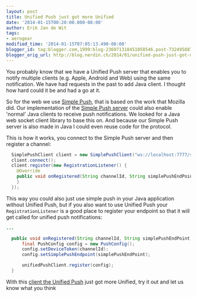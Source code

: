 ```yaml
---
layout: post
title: Unified Push just got more Unified
date: '2014-01-15T00:20:00.000-08:00'
author: Erik Jan de Wit
tags:
- aerogear
modified_time: '2014-01-15T07:05:13.490-08:00'
blogger_id: tag:blogger.com,1999:blog-236071318451058546.post-7324958872607277349
blogger_orig_url: http://blog.nerdin.ch/2014/01/unified-push-just-got-more-unified.html
---
```


You probably know that we have a Unified Push server that enables you to notify multiple clients (e.g. Apple, Android and Web) using the same notification. We have had requests in the past to add Java client. I thought how hard could it be and had a go at it.

So for the web we use [Simple Push][1], that is based on the work that Mozilla did. Our implementation of the [Simple Push server][2] could also enable 'normal' Java clients to receive push notifications. We looked for a Java web socket client library to base this on. And because our Simple Push server is also made in Java I could even reuse code for the protocol.

This is how it works, you connect to the Simple Push server and then register a channel:

```java
  SimplePushClient client = new SimplePushClient("ws://localhost:7777/simplepush/websocket");
  client.connect();
  client.register(new RegistrationListener() {
    @Override
    public void onRegistered(String channelId, String simplePushEndPoint) {
    }
  });
```

This way you could also just use simple push in your Java application without Unified Push, but if you also want to use Unified Push your `RegistrationListener` is a good place to register your endpoint so that it will get called for unified push notifications:

```java
...

  public void onRegistered(String channelId, String simplePushEndPoint) {
      final PushConfig config = new PushConfig();
      config.setDeviceToken(channelId);
      config.setSimplePushEndpoint(simplePushEndPoint);

      unifiedPushClient.register(config);
  }
```

With this [client the Unified Push][3] just got more Unified, try it out and let us know what you think

[1]: https://developer.mozilla.org/en-US/docs/WebAPI/Simple_Push
[2]: https://github.com/aerogear/aerogear-simplepush-server/
[3]: https://github.com/aerogear/aerogear-simplepush-java-client